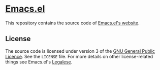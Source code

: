 # [Emacs.el][emacsel]

This repository contains the source code of [Emacs.el's website][emacsel].

## License

The source code is licensed under version 3 of
the [GNU General Public Licence][gplv3]. See the `LICENSE` file. For more
details on other license-related things see Emacs.el's [Legalese][legalese].

[emacsel]:  https://emacsel.com
[gplv3]:    https://www.gnu.org/licenses/gpl.html
[legalese]: https://emacsel.com/legalese
